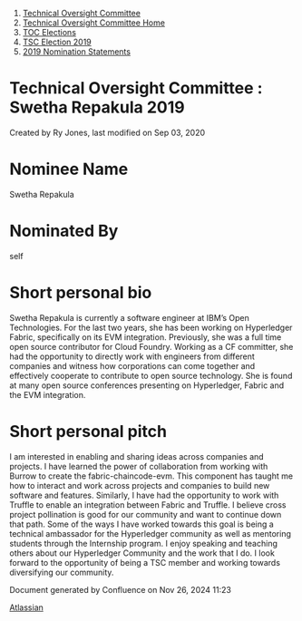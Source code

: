 1. [Technical Oversight Committee](index.html)
2. [Technical Oversight Committee Home](Technical-Oversight-Committee-Home_21430274.html)
3. [TOC Elections](TOC-Elections_21448771.html)
4. [TSC Election 2019](TSC-Election-2019_21434240.html)
5. [2019 Nomination Statements](2019-Nomination-Statements_21448772.html)

# Technical Oversight Committee : Swetha Repakula 2019

Created by Ry Jones, last modified on Sep 03, 2020

# Nominee Name

Swetha Repakula

# Nominated By

self

# Short personal bio

Swetha Repakula is currently a software engineer at IBM’s Open Technologies. For the last two years, she has been working on Hyperledger Fabric, specifically on its EVM integration. Previously, she was a full time open source contributor for Cloud Foundry. Working as a CF committer, she had the opportunity to directly work with engineers from different companies and witness how corporations can come together and effectively cooperate to contribute to open source technology. She is found at many open source conferences presenting on Hyperledger, Fabric and the EVM integration.

# Short personal pitch

I am interested in enabling and sharing ideas across companies and projects. I have learned the power of collaboration from working with Burrow to create the fabric-chaincode-evm. This component has taught me how to interact and work across projects and companies to build new software and features. Similarly, I have had the opportunity to work with Truffle to enable an integration between Fabric and Truffle. I believe cross project pollination is good for our community and want to continue down that path. Some of the ways I have worked towards this goal is being a technical ambassador for the Hyperledger community as well as mentoring students through the Internship program. I enjoy speaking and teaching others about our Hyperledger Community and the work that I do. I look forward to the opportunity of being a TSC member and working towards diversifying our community.

Document generated by Confluence on Nov 26, 2024 11:23

[Atlassian](http://www.atlassian.com/)
